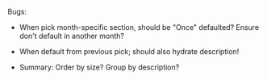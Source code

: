 Bugs:
- When pick month-specific section, should be "Once" defaulted? Ensure don't default in another month?
- When default from previous pick; should also hydrate description!

- Summary: Order by size? Group by description?
